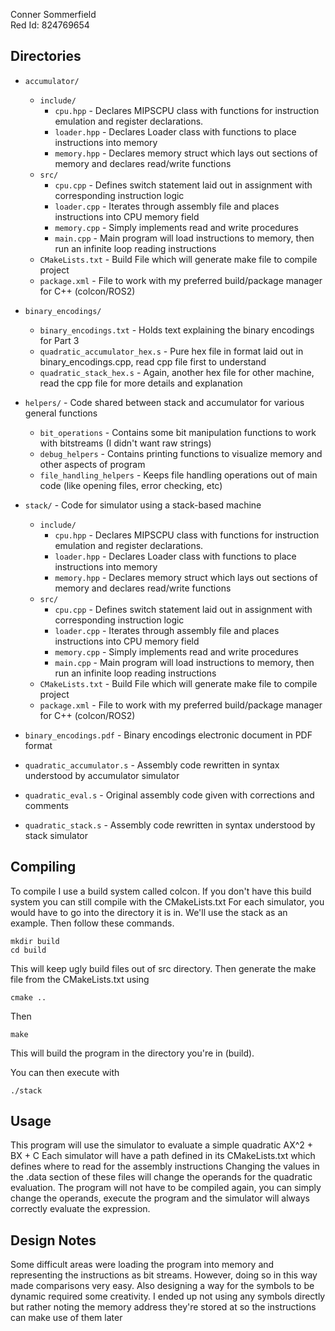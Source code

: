 Conner Sommerfield  
Red Id: 824769654

## Directories ##

- `accumulator/`  
    - `include/`  
        - `cpu.hpp`                     - Declares MIPSCPU class with functions for instruction emulation and register declarations.  
        - `loader.hpp`                  - Declares Loader class with functions to place instructions into memory  
        - `memory.hpp`                  - Declares memory struct which lays out sections of memory and declares read/write functions   
    - `src/`  
        - `cpu.cpp`                     - Defines switch statement laid out in assignment with corresponding instruction logic  
        - `loader.cpp`                  - Iterates through assembly file and places instructions into CPU memory field   
        - `memory.cpp`                  - Simply implements read and write procedures  
        - `main.cpp`                    - Main program will load instructions to memory, then run an infinite loop reading instructions  
    - `CMakeLists.txt`                  - Build File which will generate make file to compile project  
    - `package.xml`                     - File to work with my preferred build/package manager for C++ (colcon/ROS2)  

- `binary_encodings/`  
    - `binary_encodings.txt`            - Holds text explaining the binary encodings for Part 3  
    - `quadratic_accumulator_hex.s`     - Pure hex file in format laid out in binary_encodings.cpp, read cpp file first to understand   
    - `quadratic_stack_hex.s`           - Again, another hex file for other machine, read the cpp file for more details and explanation  

- `helpers/`                            - Code shared between stack and accumulator for various general functions  
    - `bit_operations`                  - Contains some bit manipulation functions to work with bitstreams (I didn't want raw strings)  
    - `debug_helpers`                   - Contains printing functions to visualize memory and other aspects of program  
    - `file_handling_helpers`           - Keeps file handling operations out of main code (like opening files, error checking, etc)  

- `stack/`                              - Code for simulator using a stack-based machine  
    - `include/`  
        - `cpu.hpp`                     - Declares MIPSCPU class with functions for instruction emulation and register declarations.  
        - `loader.hpp`                  - Declares Loader class with functions to place instructions into memory  
        - `memory.hpp`                  - Declares memory struct which lays out sections of memory and declares read/write functions  
    - `src/`  
        - `cpu.cpp`                     - Defines switch statement laid out in assignment with corresponding instruction logic  
        - `loader.cpp`                  - Iterates through assembly file and places instructions into CPU memory field   
        - `memory.cpp`                  - Simply implements read and write procedures  
        - `main.cpp`                    - Main program will load instructions to memory, then run an infinite loop reading instructions  
    - `CMakeLists.txt`                  - Build File which will generate make file to compile project  
    - `package.xml`                     - File to work with my preferred build/package manager for C++ (colcon/ROS2)  

- `binary_encodings.pdf`                - Binary encodings electronic document in PDF format
- `quadratic_accumulator.s`             - Assembly code rewritten in syntax understood by accumulator simulator  
- `quadratic_eval.s`                    - Original assembly code given with corrections and comments  
- `quadratic_stack.s`                   - Assembly code rewritten in syntax understood by stack simulator


## Compiling ##
To compile I use a build system called colcon. If you don't have this build system you can still compile with the CMakeLists.txt
For each simulator, you would have to go into the directory it is in. We'll use the stack as an example. Then follow these commands. 

    mkdir build
    cd build
    
This will keep ugly build files out of src directory. Then generate the make file from the CMakeLists.txt using

    cmake ..

Then

    make

This will build the program in the directory you're in (build).

You can then execute with 
 
    ./stack

## Usage ##
This program will use the simulator to evaluate a simple quadratic AX^2 + BX + C
Each simulator will have a path defined in its CMakeLists.txt which defines where to read for the assembly instructions
Changing the values in the .data section of these files will change the operands for the quadratic evaluation.
The program will not have to be compiled again, you can simply change the operands, execute the program and the simulator will 
always correctly evaluate the expression. 

## Design Notes ##
Some difficult areas were loading the program into memory and representing the instructions as bit streams. However,
doing so in this way made comparisons very easy. Also designing a way for the symbols to be dynamic required some
creativity. I ended up not using any symbols directly but rather noting the memory address they're stored at so the
instructions can make use of them later